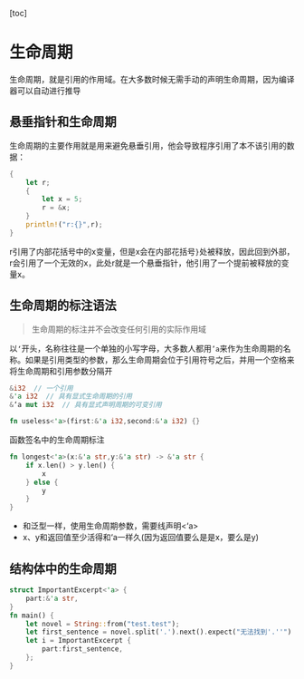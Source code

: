 [toc]

# 生命周期

生命周期，就是引用的作用域。在大多数时候无需手动的声明生命周期，因为编译器可以自动进行推导

## 悬垂指针和生命周期

生命周期的主要作用就是用来避免悬垂引用，他会导致程序引用了本不该引用的数据：

~~~ rust
{
    let r;
    {
        let x = 5;
        r = &x;
    }
    println!("r:{}",r);
}
~~~

r引用了内部花括号中的x变量，但是x会在内部花括号`}`处被释放，因此回到外部，r会引用了一个无效的x，此处r就是一个悬垂指针，他引用了一个提前被释放的变量x。

## 生命周期的标注语法

>   生命周期的标注并不会改变任何引用的实际作用域

以`‘`开头，名称往往是一个单独的小写字母，大多数人都用`’a`来作为生命周期的名称。如果是引用类型的参数，那么生命周期会位于引用符号之后，并用一个空格来将生命周期和引用参数分隔开

~~~ rust
&i32  // 一个引用
&'a i32  // 具有显式生命周期的引用
&‘a mut i32  // 具有显式声明周期的可变引用

fn useless<'a>(first:&'a i32,second:&'a i32) {}
~~~

函数签名中的生命周期标注

~~~ rust
fn longest<'a>(x:&'a str,y:&'a str) -> &'a str {
    if x.len() > y.len() {
        x
    } else {
        y
    }
}
~~~

*   和泛型一样，使用生命周期参数，需要线声明<‘a>
*   x、y和返回值至少活得和‘a一样久(因为返回值要么是是x，要么是y)

## 结构体中的生命周期

~~~ rust
struct ImportantExcerpt<'a> {
    part:&'a str,
}
fn main() {
    let novel = String::from("test.test");
    let first_sentence = novel.split('.').next().expect("无法找到'.''")
    let i = ImportantExcerpt {
        part:first_sentence,
    };
}
~~~


